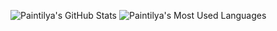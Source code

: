 ![Paintilya's GitHub Stats](https://github-readme-stats.vercel.app/api?username=paintilya&show_icons=true&theme=dracula&count_private=true)
![Paintilya's Most Used Languages](https://github-readme-stats.vercel.app/api/top-langs/?username=paintilya&theme=dracula)
